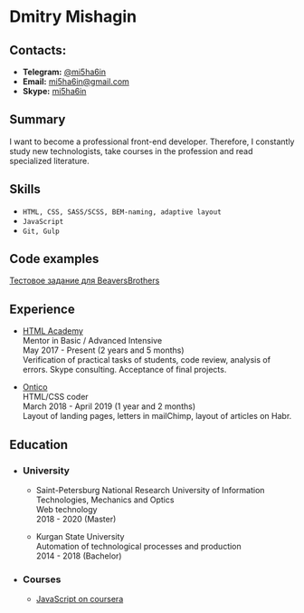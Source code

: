 # Dmitry Mishagin

## Contacts:
  - **Telegram:** [@mi5ha6in](https://t.me/mi5ha6in)
  - **Email:** [mi5ha6in@gmail.com](mailto:mi5ha6in@gmail.com)
  - **Skype:** [mi5ha6in](https://join.skype.com/invite/jGSEjF4gT7Cg)
  
## Summary
I want to become a professional front-end developer.
Therefore, I constantly study new technologists,
take courses in the profession and read specialized literature.

## Skills
- `HTML, CSS, SASS/SCSS, BEM-naming, adaptive layout` 
- `JavaScript`
- `Git, Gulp`

## Code examples
[Тестовое задание для BeaversBrothers](https://github.com/mi5ha6in/test-task)

## Experience
- [HTML Academy](https://htmlacademy.ru/)  
Mentor in Basic / Advanced Intensive  
May 2017 - Present (2 years and 5 months)  
Verification of practical tasks of students, code review, analysis of errors. Skype consulting. Acceptance of final projects.

- [Ontico](https://ontico.ru/)  
HTML/CSS coder  
March 2018 - April 2019 (1 year and 2 months)  
Layout of landing pages, letters in mailChimp, layout of articles on Habr.

## Education  
 - ### University  
 
    - Saint-Petersburg National Research University of Information Technologies, Mechanics and Optics  
Web technology  
2018 - 2020 (Master)

    - Kurgan State University  
Automation of technological processes and production  
2014 - 2018 (Bachelor)  

 - ### Courses
 
   - [JavaScript on coursera](https://www.coursera.org/account/accomplishments/records/KUMGPJ7WQ2XD) 



